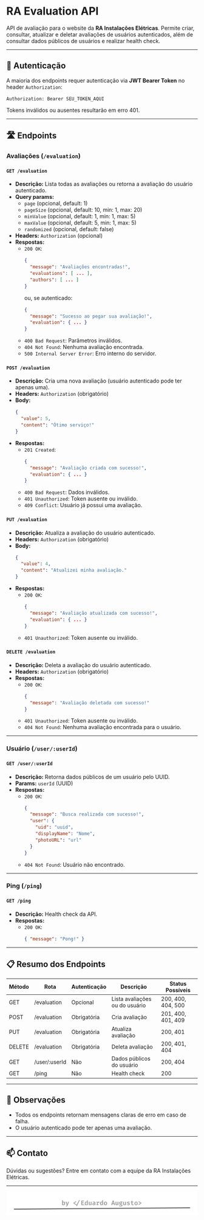 # RA Evaluation API

API de avaliação para o website da **RA Instalações Elétricas**. Permite criar, consultar, atualizar e deletar avaliações de usuários autenticados, além de consultar dados públicos de usuários e realizar health check.

---

## 🔐 Autenticação

A maioria dos endpoints requer autenticação via **JWT Bearer Token** no header `Authorization`:

```
Authorization: Bearer SEU_TOKEN_AQUI
```

Tokens inválidos ou ausentes resultarão em erro 401.

---

## 🛣️ Endpoints

### Avaliações (`/evaluation`)

#### `GET /evaluation`
- **Descrição:** Lista todas as avaliações ou retorna a avaliação do usuário autenticado.
- **Query params:**
  - `page` (opcional, default: 1)
  - `pageSize` (opcional, default: 10, min: 1, max: 20)
  - `minValue` (opcional, default: 1, min: 1, max: 5)
  - `maxValue` (opcional, default: 5, min: 1, max: 5)
  - `randomized` (opcional, default: false)
- **Headers:** `Authorization` (opcional)
- **Respostas:**
  - `200 OK`:
    ```json
    {
      "message": "Avaliações encontradas!",
      "evaluations": [ ... ],
      "authors": [ ... ]
    }
    ```
    ou, se autenticado:
    ```json
    {
      "message": "Sucesso ao pegar sua avaliação!",
      "evaluation": { ... }
    }
    ```
  - `400 Bad Request`: Parâmetros inválidos.
  - `404 Not Found`: Nenhuma avaliação encontrada.
  - `500 Internal Server Error`: Erro interno do servidor.

#### `POST /evaluation`
- **Descrição:** Cria uma nova avaliação (usuário autenticado pode ter apenas uma).
- **Headers:** `Authorization` (obrigatório)
- **Body:**
    ```json
    {
      "value": 5,
      "content": "Ótimo serviço!"
    }
    ```
- **Respostas:**
  - `201 Created`:
    ```json
    {
      "message": "Avaliação criada com sucesso!",
      "evaluation": { ... }
    }
    ```
  - `400 Bad Request`: Dados inválidos.
  - `401 Unauthorized`: Token ausente ou inválido.
  - `409 Conflict`: Usuário já possui uma avaliação.

#### `PUT /evaluation`
- **Descrição:** Atualiza a avaliação do usuário autenticado.
- **Headers:** `Authorization` (obrigatório)
- **Body:**
    ```json
    {
      "value": 4,
      "content": "Atualizei minha avaliação."
    }
    ```
- **Respostas:**
  - `200 OK`:
    ```json
    {
      "message": "Avaliação atualizada com sucesso!",
      "evaluation": { ... }
    }
    ```
  - `401 Unauthorized`: Token ausente ou inválido.

#### `DELETE /evaluation`
- **Descrição:** Deleta a avaliação do usuário autenticado.
- **Headers:** `Authorization` (obrigatório)
- **Respostas:**
  - `200 OK`:
    ```json
    {
      "message": "Avaliação deletada com sucesso!"
    }
    ```
  - `401 Unauthorized`: Token ausente ou inválido.
  - `404 Not Found`: Nenhuma avaliação encontrada para o usuário.

---

### Usuário (`/user/:userId`)

#### `GET /user/:userId`
- **Descrição:** Retorna dados públicos de um usuário pelo UUID.
- **Params:** `userId` (UUID)
- **Respostas:**
  - `200 OK`:
    ```json
    {
      "message": "Busca realizada com sucesso!",
      "user": {
        "uid": "uuid",
        "displayName": "Nome",
        "photoURL": "url"
      }
    }
    ```
  - `404 Not Found`: Usuário não encontrado.

---

### Ping (`/ping`)

#### `GET /ping`
- **Descrição:** Health check da API.
- **Respostas:**
  - `200 OK`:
    ```json
    { "message": "Pong!" }
    ```

---

## 📋 Resumo dos Endpoints

| Método | Rota                  | Autenticação | Descrição                        | Status Possíveis                      |
|--------|-----------------------|--------------|----------------------------------|---------------------------------------|
| GET    | /evaluation           | Opcional     | Lista avaliações ou do usuário   | 200, 400, 404, 500                    |
| POST   | /evaluation           | Obrigatória  | Cria avaliação                   | 201, 400, 401, 409                    |
| PUT    | /evaluation           | Obrigatória  | Atualiza avaliação               | 200, 401                              |
| DELETE | /evaluation           | Obrigatória  | Deleta avaliação                 | 200, 401, 404                         |
| GET    | /user/:userId         | Não          | Dados públicos do usuário        | 200, 404                              |
| GET    | /ping                 | Não          | Health check                     | 200                                   |

---

## 📝 Observações

- Todos os endpoints retornam mensagens claras de erro em caso de falha.
- O usuário autenticado pode ter apenas uma avaliação.

---

## 📫 Contato

Dúvidas ou sugestões? Entre em contato com a equipe da RA Instalações Elétricas.

---

<p align="center"><a href="https://github.com/d3veduardo"><img src="https://github.com/D3vEduardo/D3vEduardo/blob/main/github_readme.png?raw=true" /></a></p>
